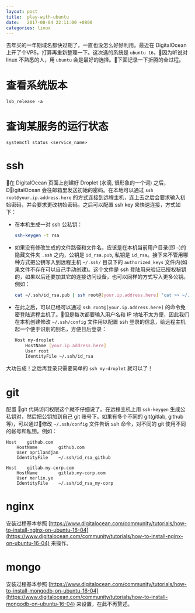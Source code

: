 ```yaml
---
layout: post
title:  play-with-ubuntu
date:   2017-08-04 22:11:00 +0800
categories: linux
---
```


去年买的一年期域名都快过期了，一直也没怎么好好利用。最近在 DigitalOcean 上开了个VPS，打算再重新整理一下。这次选的系统是 `ubuntu 16`，因为听说对 linux 不熟悉的人，用 `ubuntu` 会是最好的选择。下面记录一下折腾的全过程。

# 查看系统版本

```
lsb_release -a
```

# 查询某服务的运行状态

```
systemctl status <service_name>
```

# ssh

在 DigitalOcean 页面上创建好 Droplet (水滴, 很形象的一个词) 之后，DigitalOcean 会往邮箱里发送初始的密码。在本地可以通过 `ssh root@your.ip.address.here` 的方式连接到远程主机，连上去之后会要求输入初始密码，并会要求更改初始密码。之后可以配置 ssh key 来快速连接，方式如下：

- 在本机生成一对 ssh 公私钥：

    ```bash
    ssh-keygen -t rsa
    ```

- 如果没有修改生成的文件路径和文件名，应该是在本机当前用户目录(即 `~`)的隐藏文件夹 `.ssh` 之内，公钥是 `id_rsa.pub`, 私钥是 `id_rsa`。接下来不管用哪种方式把公钥写入到远程主机 `~/.ssh/` 目录下的 `authorized_keys` 文件内(如果文件不存在可以自己手动创建)。这个文件是 ssh 登陆用来验证已授权秘钥的，如果以后还要加其它的连接访问设备，也可以同样的方式写入更多公钥。例如：

    ```bash
    cat ~/.ssh/id_rsa.pub | ssh root@[your.ip.address.here] "cat >> ~/.ssh/authorized_keys"
    ```

- 在此之后，可以已经可以通过 `ssh root@[your.ip.address.here]` 的命令免密登陆远程主机了。但是每次都要输入用户名和 IP 地址不太方便，因此我们在本机创建修改 `~/.ssh/config` 文件用以配置 ssh 登录的信息，给远程主机起一个便于识别的别名，方便日后登录：

    ```bash ~/.ssh/config
    Host my-droplet
        HostName [your.ip.address.here]
        User root
        IdentityFile ~/.ssh/id_rsa
    ```

大功告成！之后再登录只需要简单的 `ssh my-droplet` 就可以了！

# git

配置  git 代码访问权限这个就不仔细说了。在远程主机上用 `ssh-keygen` 生成公私钥对，然后把公钥加到自己 git 账号下。如果有多个不同的 git(gitlab, github等)，可以通过修改 `~/.ssh/config` 文件告诉 ssh 命令，对不同的 git 使用不同的帐号和私钥。例如：

```
Host 	github.com
    HostName        github.com
    User aprilandjan
    IdentityFile    ~/.ssh/id_rsa_github

Host    gitlab.my-corp.com
    HostName	    gitlab.my-corp.com
    User merlin.ye
    IdentityFile    ~/.ssh/id_rsa_my-corp
```

# nginx

安装过程基本参照 [https://www.digitalocean.com/community/tutorials/how-to-install-nginx-on-ubuntu-16-04](https://www.digitalocean.com/community/tutorials/how-to-install-nginx-on-ubuntu-16-04) 来操作。

# mongo

安装过程基本参照 [https://www.digitalocean.com/community/tutorials/how-to-install-mongodb-on-ubuntu-16-04](https://www.digitalocean.com/community/tutorials/how-to-install-mongodb-on-ubuntu-16-04) 来设置，在此不再赘述。